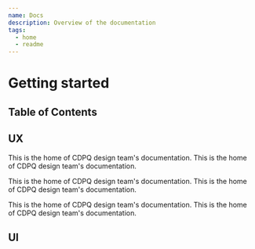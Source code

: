 ```yaml
---
name: Docs
description: Overview of the documentation
tags:
  - home
  - readme
---
```


# Getting started

## Table of Contents

## UX

This is the home of CDPQ design team's documentation. This is the home of CDPQ
design team's documentation.

This is the home of CDPQ design team's documentation. This is the home of CDPQ
design team's documentation.

This is the home of CDPQ design team's documentation. This is the home of CDPQ
design team's documentation.

## UI
